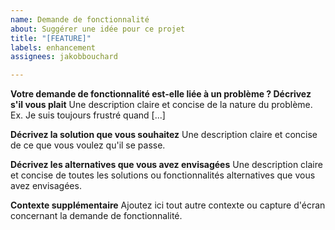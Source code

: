 ```yaml
---
name: Demande de fonctionnalité
about: Suggérer une idée pour ce projet
title: "[FEATURE]"
labels: enhancement
assignees: jakobbouchard

---
```


**Votre demande de fonctionnalité est-elle liée à un problème ? Décrivez s'il vous plait**
Une description claire et concise de la nature du problème. Ex. Je suis toujours frustré quand [...]

**Décrivez la solution que vous souhaitez**
Une description claire et concise de ce que vous voulez qu'il se passe.

**Décrivez les alternatives que vous avez envisagées**
Une description claire et concise de toutes les solutions ou fonctionnalités alternatives que vous avez envisagées.

**Contexte supplémentaire**
Ajoutez ici tout autre contexte ou capture d'écran concernant la demande de fonctionnalité.
